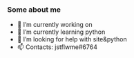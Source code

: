### Some about me

- 🔭 I’m currently working on 
- 🌱 I’m currently learning python
- 🤔 I’m looking for help with site&python
- 📫 Contacts: jstflwme#6764

